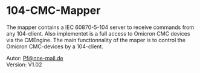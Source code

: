 # 104-CMC-Mapper  

The mapper contains a IEC 60870-5-104 server to receive commands from  
any 104-client. Also implementet is a full access to Omicron CMC devices  
via the CMEngine.
The main functionnality of the maper is to control the Omicron 
CMC-devices by a 104-client.

Autor:   Pf@nne-mail.de  
Version: V1.02
